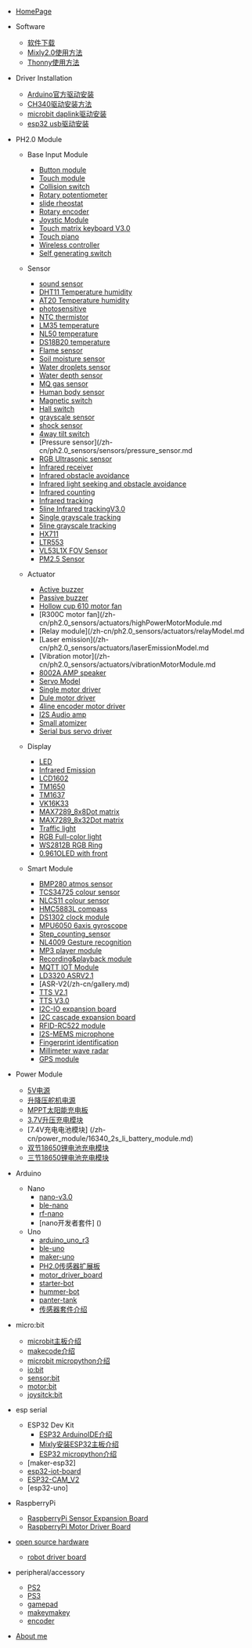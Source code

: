 - [HomePage](/zh-cn/homepage.md)

- Software
  - [软件下载](/zh-cn/software_download.md)
  - [Mixly2.0使用方法](/zh-cn/mixly.md)
  - [Thonny使用方法](/zh-cn/details.md)

- Driver Installation
  - [Arduino官方驱动安装](/zh-cn/details.md)
  - [CH340驱动安装方法](/zh-cn/details.md)
  - [microbit daplink驱动安装](/zh-cn/driver/microbit_daplink_driver.md)
  - [esp32 usb驱动安装](/zh-cn/driver/esp32_driver.md)

- PH2.0 Module
  - Base Input Module
    - [Button module](/zh-cn/gallery.md)
    - [Touch module](/zh-cn/gallery.md)
    - [Collision switch](/zh-cn/gallery.md)
    - [Rotary potentiometer](/zh-cn/gallery.md)
    - [slide rheostat](/zh-cn/gallery.md)
    - [Rotary encoder](/zh-cn/gallery.md)
    - [Joystic Module](/zh-cn/gallery.md)
    - [Touch matrix keyboard V3.0](/zh-cn/gallery.md)
    - [Touch piano](/zh-cn/gallery.md)
    - [Wireless controller](/zh-cn/gallery.md)
    - [Self generating switch]()

  - Sensor
    - [sound sensor](/zh-cn/gallery.md)
    - [DHT11 Temperature humidity](/zh-cn/gallery.md)
    - [AT20 Temperature humidity](/zh-cn/gallery.md)
    - [photosensitive](/zh-cn/gallery.md)
    - [NTC thermistor](/zh-cn/gallery.md)
    - [LM35 temperature](/zh-cn/gallery.md)
    - [NL50 temperature](/zh-cn/gallery.md)
    - [DS18B20 temperature](/zh-cn/gallery.md)
    - [Flame sensor](/zh-cn/ph2.0_sensors/sensors/flame_sensor.md)
    - [Soil moisture sensor](/zh-cn/ph2.0_sensors/sensors/soil_moisture_sensor.md)
    - [Water droplets sensor](/zh-cn/ph2.0_sensors/sensors/water_droplets_sensor.md)
    - [Water depth sensor](/zh-cn/ph2.0_sensors/sensors/water_depth_sensor.md)
    - [MQ gas sensor](/zh-cn/ph2.0_sensors/sensors/mq_gas_sensor.md)
    - [Human body sensor](/zh-cn/ph2.0_sensors/sensors/human_body_sensor.md)
    - [Magnetic switch](/zh-cn/ph2.0_sensors/sensors/magnetic-switch_sensor.md)
    - [Hall switch](/zh-cn/ph2.0_sensors/sensors/Hall_witch_sensor.md)
    - [grayscale sensor](/zh-cn/ph2.0_sensors/sensors/grayscale_sensor.md)
    - [shock sensor](/zh-cn/ph2.0_sensors/sensors/shock_sensor.md)
    - [4way tilt switch](/zh-cn/ph2.0_sensors/sensors/tilt_switch_sensor.md)
    - [Pressure sensor](/zh-cn/ph2.0_sensors/sensors/pressure_sensor.md
    - [RGB Ultrasonic sensor](/zh-cn/ph2.0_sensors/sensors/rus_04.md)
    - [Infrared receiver](/zh-cn/sensors/irReceiverModel.md)
    - [Infrared obstacle avoidance](/zh-cn/gallery.md)
    - [Infrared light seeking and obstacle avoidance](/zh-cn/gallery.md)
    - [Infrared counting](/zh-cn/gallery.md)
    - [Infrared tracking](/zh-cn/gallery.md)
    - [5line Infrared trackingV3.0](/zh-cn/gallery.md)
    - [Single grayscale tracking](/zh-cn/gallery.md)
    - [5line grayscale tracking](/zh-cn/gallery.md)
    - [HX711](/zh-cn/)
    - [LTR553](/zh-cn/gallery.md)
    - [VL53L1X FOV Sensor]()
    - [PM2.5 Sensor]()

  - Actuator
    - [Active buzzer](/zh-cn/sensors/actuators/buzzerModel.md)
    - [Passive buzzer](/zh-cn/sensors/actuators/passiveBuzzerModel.md)
    - [Hollow cup 610 motor fan](/zh-cn/ph2.0_sensors/actuators/motorModelV2.md)
    - [R300C motor fan](/zh-cn/ph2.0_sensors/actuators/highPowerMotorModule.md
    - [Relay module](/zh-cn/ph2.0_sensors/actuators/relayModel.md
    - [Laser emission](/zh-cn/ph2.0_sensors/actuators/laserEmissionModel.md
    - [Vibration motor](/zh-cn/ph2.0_sensors/actuators/vibrationMotorModule.md
    - [8002A AMP speaker](/zh-cn/ph2.0_sensors/actuators/8002A_amp_speaker.md)
    - [Servo Model](/zh-cn/ph2.0_sensors/actuators/servoModel.md)
    - [Single motor driver](/zh-cn/ph2.0_sensors/actuators/)
    - [Dule motor driver](/zh-cn/ph2.0_sensors/actuators/highSpeedMiniMotorDriveBoardModel.md)
    - [4line encoder motor driver](/zh-cn/ph2.0_sensors/actuators/4line_encoder_motor_driver.md)
    - [I2S Audio amp ](/zh-cn/ph2.0_sensors/I2S_audio_amp.md)
    - [Small atomizer](/zh-cn/ph2.0_sensors/amall_atomizer.md)
    - [Serial bus servo driver](/zh-cn/ph2.0_sensors/serial_bus_servo_driver.md)

  - Display
    - [LED](/zh-cn/ph2.0_sensors/displayers/LED.md)
    - [Infrared Emission](/zh-cn/ph2.0_sensors/actuators/infraredEmissionModel.md)
    - [LCD1602](/zh-cn/ph2.0_sensors/displayers/LCD1602.md)
    - [TM1650](/zh-cn/ph2.0_sensors/displayers/TM1650.md)
    - [TM1637](/zh-cn/ph2.0_sensors/displayers/TM1637.md)
    - [VK16K33](/zh-cn/ph2.0_sensors/displayers/4_digit_7_segment_v2.0.md)
    - [MAX7289_8x8Dot matrix](/zh-cn/ph2.0_sensors/displayers/8x8LedDisplay.md)
    - [MAX7289_8x32Dot matrix](/zh-cn/ph2.0_sensors/displayers/8x32LedDisplay.md)
    - [Traffic light](/zh-cn/ph2.0_sensors/displayers/trafficLights.md)
    - [RGB Full-color light](/zh-cn/ph2.0_sensors/displayers/RGB.md)
    - [WS2812B RGB Ring](/zh-cn/ph2.0_sensors/displayers/RGBRing.md)
    - [0.961OLED with front](/zh-cn/ph2.0_sensors/displayers/GT20L16S1Y_OLED.md)

  - Smart Module
    - [BMP280 atmos sensor](/zh-cn/ph2.0_sensors/smart_module/BMP280_atmos_sensor.md)
    - [TCS34725 colour sensor](/zh-cn/ph2.0_sensors/smart_module/TCS34725_colour_sensor.md)
    - [NLCS11 colour sensor](/zh-cn/ph2.0_sensors/smart_module/NLCS11_colour_sensor.md)
    - [HMC5883L compass](/zh-cn/gallery.md)
    - [DS1302 clock module](/zh-cn/gallery.md)
    - [MPU6050 6axis gyroscope](/zh-cn/ph2.0_sensors/smart_module/MPU6050_6axis_gyroscope.md)
    - [Step_counting_sensor](/zh-cn/gallery.md)
    - [NL4009 Gesture recognition](/zh-cn/gallery.md)
    - [MP3 player module](/zh-cn/gallery.md)
    - [Recording&playback module](/zh-cn/gallery.md)
    - [MQTT IOT Module](/zh-cn/gallery.md)
    - [LD3320 ASRV2.1](/zh-cn/gallery.md)
    - [ASR-V2(/zh-cn/gallery.md)
    - [TTS V2.1](/zh-cn/gallery.md)
    - [TTS V3.0](/zh-cn/gallery.md)
    - [I2C-IO expansion board](/zh-cn/gallery.md)
    - [I2C cascade expansion board](/zh-cn/)
    - [RFID-RC522 module](/zh-cn/gallery.md)
    - [I2S-MEMS microphone](/zh-cn/gallery.md)
    - [Fingerprint identification]()
    - [Millimeter wave radar]()
    - [GPS module]()

- Power Module
    - [5V电源]()
    - [升降压舵机电源]()
    - [MPPT太阳能充电板]()
    - [3.7V升压充电模块](/zh-cn//power_module/3.7v_battery_module.md)
    - [7.4V充电电池模块] (/zh-cn/power_module/16340_2s_li_battery_module.md)
    - [双节18650锂电池充电模块](/zh-cn//power_module/18650_2s_li_battery_module.md)
    - [三节18650锂电池充电模块](/zh-cn//power_module/18650_3s_li_battery_module.md)

- Arduino 
  - Nano
    - [nano-v3.0](/general/algorithm/data-structures/stack/README.zh-CN.md)
    - [ble-nano](/general/algorithm/data-structures/queue/README.zh-CN.md)
    - [rf-nano](/general/algorithm/data-structures/queue/README.zh-CN.md)
    - [nano开发者套件] ()
  - Uno
    - [arduino_uno_r3](/Arduino/UnoR3/README.zh-CN.md)
    - [ble-uno](/Arduino/ble-uno/README.zh-CN.md)
    - [maker-uno](/Arduino/maker-uno/README.zh-CN.md)
    - [PH2.0传感器扩展板](/Arduino/PH2.0_externtion_borad/README.zh-CN.md)
    - [motor_driver_board](/Arduino/motor_driver_board/README.zh-CN.md)
    - [starter-bot]()
    - [hummer-bot]()
    - [panter-tank]()
    - [传感器套件介绍]()

- micro:bit
    - [microbit主板介绍](https://microbit.org/zh-cn/get-started/features/overview/)
    - [makecode介绍](/zh-cn/microbit/makecode/MakeCode使用介绍.md)
    - [microbit micropython介绍](/zh-cn/micro_bit/microbit_micropython/microbit_micropython.md)
    - [io:bit](/zh-cn/micro_bit/iot_bit.md)
    - [sensor:bit](/zh-cn/micro_bit/sensorbit.md)
    - [motor:bit](/zh-cn/micro_bit/motorbit.md)
    - [joysitck:bit](/zh-cn/micro_bit/joystickbit.md)

- esp serial
    - ESP32 Dev Kit
      - [ESP32 ArduinoIDE介绍]()
      - [Mixly安装ESP32主板介绍]()
      - [ESP32 micropython介绍](https://www.micropython.org.cn/nav/micropython/%E4%BD%BF%E7%94%A8%E6%95%99%E7%A8%8B/esp32)
    - [maker-esp32]
    - [esp32-iot-board](/esp32/esp32_iot_board.md)
    - [ESP32-CAM_V2]()
    - [esp32-uno]
- RaspberryPi
    - [RaspberryPi Sensor Expansion Board](/raspberrypi/RaspberryPi-Sensor-Board/README_zh.md)
    - [RaspberryPi Motor Driver Board](/raspberrypi/RaspberryPi-MotorDriverBoard/README.md)

- [open source hardware](/zh-cn/)
  - [robot driver board]()

- peripheral/accessory
  - [PS2]()
  - [PS3]()
  - [gamepad](//gamepad/README.zh-CN.md)
  - [makeymakey]()
  - [encoder]()

- [About me](/zh-cn/about.md)




